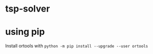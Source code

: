 # tsp-solver

# using pip
Install ortools with ```python -m pip install --upgrade --user ortools```
